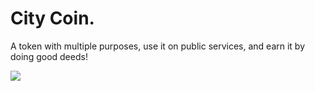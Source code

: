 # City Coin.

A token with multiple purposes, use it on public services, and earn it by doing good deeds!

<img src="https://i.imgur.com/kNVYkqw.png">